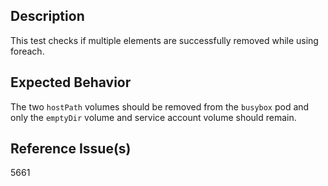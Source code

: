 ## Description

This test checks if multiple elements are successfully removed while using foreach.

## Expected Behavior

The two `hostPath` volumes should be removed from the `busybox` pod and only the `emptyDir` volume and service account volume should remain.


## Reference Issue(s)

5661